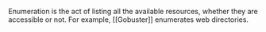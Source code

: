 Enumeration is the act of listing all the available resources, whether they are accessible or not. For example, [[Gobuster]] enumerates web directories.